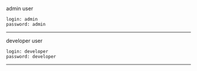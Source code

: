 admin user 
    
    login: admin
    password: admin
--------------------

developer user

    login: developer
    password: developer
--------------------
